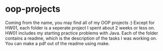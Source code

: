 # oop-projects
Coming from the name, you may find all of my OOP projects :)
Except for HW01, each folder is a seperate project I spent about 2 weeks or less on. HW01 includes my starting practice problems with Java.
Each of the folder contains a readme, which is the description of the tasks I was working on. You can make a pdf out of the readme using make.



